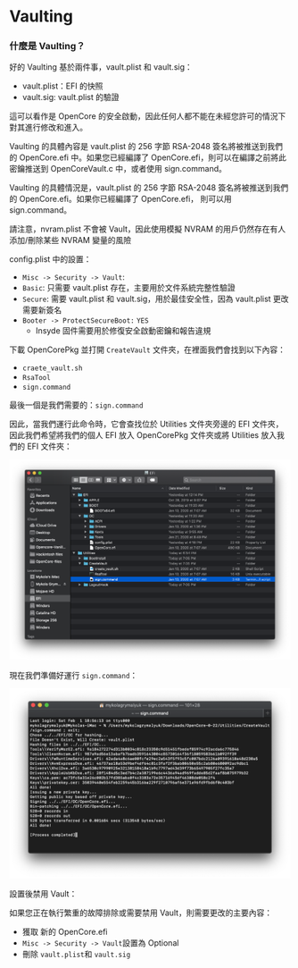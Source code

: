 # Vaulting

### 什麼是 Vaulting？

好的 Vaulting 基於兩件事，vault.plist 和 vault.sig：

* vault.plist：EFI 的快照
* vault.sig: vault.plist 的驗證

這可以看作是 OpenCore 的安全啟動，因此任何人都不能在未經您許可的情況下對其進行修改和進入。

Vaulting 的具體內容是 vault.plist 的 256 字節 RSA-2048 簽名將被推送到我們的 OpenCore.efi 中。如果您已經編譯了 OpenCore.efi，則可以在編譯之前將此密鑰推送到 OpenCoreVault.c 中，或者使用 sign.command。

Vaulting 的具體情況是，vault.plist 的 256 字節 RSA-2048 簽名將被推送到我們的 OpenCore.efi。如果你已經編譯了 OpenCore.efi， 則可以用 sign.command。

請注意，nvram.plist 不會被 Vault，因此使用模擬 NVRAM 的用戶仍然存在有人添加/刪除某些 NVRAM 變量的風險

config.plist 中的設置：

*  `Misc -> Security -> Vault`:
  * `Basic`: 只需要 vault.plist 存在，主要用於文件系統完整性驗證
  * `Secure`: 需要 vault.plist 和 vault.sig，用於最佳安全性，因為 vault.plist 更改需要新簽名
* `Booter -> ProtectSecureBoot:` `YES`
  * Insyde 固件需要用於修復安全啟動密鑰和報告違規

下載 OpenCorePkg 並打開 `CreateVault` 文件夾，在裡面我們會找到以下內容：

* `craete_vault.sh`
* `RsaTool`
* `sign.command`

最後一個是我們需要的：`sign.command`

因此，當我們運行此命令時，它會查找位於 Utilities 文件夾旁邊的 EFI 文件夾，因此我們希望將我們的個人 EFI 放入 OpenCorePkg 文件夾或將 Utilities 放入我們的 EFI 文件夾：

![](../.gitbook/assets/sign.194f5ee7.png)

現在我們準備好運行 `sign.command`：

![](../.gitbook/assets/sign-demo.1f95ff8c.png)

設置後禁用 Vault：

如果您正在執行繁重的故障排除或需要禁用 Vault，則需要更改的主要內容：

* 獲取 新的 OpenCore.efi
* `Misc -> Security -> Vault`設置為 Optional
* 刪除 `vault.plist`和 `vault.sig`

